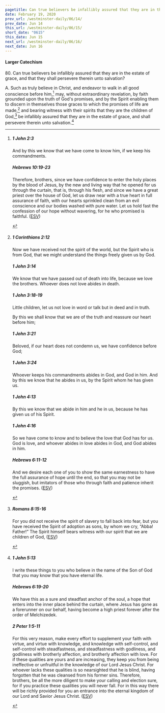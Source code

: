 ```yaml
---
pagetitle: Can true believers be infallibly assured that they are in the estate of grace?
date: February 19, 2020
prev_url: /westminster-daily/06/14/
prev_date: Jun 14
this_url: /westminster-daily/06/15/
short_date: "0615"
this_date: Jun 15
next_url: /westminster-daily/06/16/
next_date: Jun 16
---
```


#### Larger Catechism

80\. Can true believers be infallibly assured that they are in the estate of grace, and that they shall persevere therein unto salvation?

A. Such as truly believe in Christ, and endeavor to walk in all good conscience before him,[^fnref:wlc1] may, without extraordinary revelation, by faith grounded upon the truth of God's promises, and by the Spirit enabling them to discern in themselves those graces to which the promises of life are made,[^fnref:wlc2] and bearing witness with their spirits that they are the children of God,[^fnref:wlc3] be infallibly assured that they are in the estate of grace, and shall persevere therein unto salvation.[^fnref:wlc4]


[^fnref:wlc1]: <div class="esv"><h5>1 John 2:3</h5> <div class="esv-text"><p id="p62002003.01-1">And by this we know that we have come to know him, if we keep his commandments.</p> </div><h5>Hebrews 10:19-23</h5> <div class="esv-text"> <p id="p58010019.06-2">Therefore, brothers, since we have confidence to enter the holy places by the blood of Jesus, by the new and living way that he opened for us through the curtain, that is, through his flesh, and since we have a great priest over the house of God, let us draw near with a true heart in full assurance of faith, with our hearts sprinkled clean from an evil conscience and our bodies washed with pure water. Let us hold fast the confession of our hope without wavering, for he who promised is faithful.  (<a href="http://www.esv.org" class="copyright">ESV</a>)</p> </div> </div>

[^fnref:wlc2]: <div class="esv"><h5>1 Corinthians 2:12</h5> <div class="esv-text"><p id="p46002012.01-1">Now we have received not the spirit of the world, but the Spirit who is from God, that we might understand the things freely given us by God.</p> </div><h5>1 John 3:14</h5> <div class="esv-text"><p id="p62003014.01-2">We know that we have passed out of death into life, because we love the brothers. Whoever does not love abides in death.</p> </div><h5>1 John 3:18-19</h5> <div class="esv-text"><p id="p62003018.01-3">Little children, let us not love in word or talk but in deed and in truth.</p>  <p id="p62003019.01-3">By this we shall know that we are of the truth and reassure our heart before him;</p> </div><h5>1 John 3:21</h5> <div class="esv-text"><p id="p62003021.01-4">Beloved, if our heart does not condemn us, we have confidence before God;</p> </div><h5>1 John 3:24</h5> <div class="esv-text"><p id="p62003024.01-5">Whoever keeps his commandments abides in God, and God in him. And by this we know that he abides in us, by the Spirit whom he has given us.</p> </div><h5>1 John 4:13</h5> <div class="esv-text"><p id="p62004013.01-6">By this we know that we abide in him and he in us, because he has given us of his Spirit.</p> </div><h5>1 John 4:16</h5> <div class="esv-text"><p id="p62004016.01-7">So we have come to know and to believe the love that God has for us. God is love, and whoever abides in love abides in God, and God abides in him.</p> </div><h5>Hebrews 6:11-12</h5> <div class="esv-text"><p id="p58006011.01-8">And we desire each one of you to show the same earnestness to have the full assurance of hope until the end, so that you may not be sluggish, but imitators of those who through faith and patience inherit the promises.  (<a href="http://www.esv.org" class="copyright">ESV</a>)</p> </div> </div>

[^fnref:wlc3]: <div class="esv"><h5>Romans 8:15-16</h5> <div class="esv-text"><p id="p45008015.01-1">For you did not receive the spirit of slavery to fall back into fear, but you have received the Spirit of adoption as sons, by whom we cry, &#8220;Abba! Father!&#8221; The Spirit himself bears witness with our spirit that we are children of God,  (<a href="http://www.esv.org" class="copyright">ESV</a>)</p> </div> </div>

[^fnref:wlc4]: <div class="esv"><h5>1 John 5:13</h5> <div class="esv-text"> <p id="p62005013.05-1">I write these things to you who believe in the name of the Son of God that you may know that you have eternal life.</p> </div><h5>Hebrews 6:19-20</h5> <div class="esv-text"><p id="p58006019.01-2">We have this as a sure and steadfast anchor of the soul, a hope that enters into the inner place behind the curtain, where Jesus has gone as a forerunner on our behalf, having become a high priest forever after the order of Melchizedek.</p> </div><h5>2 Peter 1:5-11</h5> <div class="esv-text"><p id="p61001005.01-3">For this very reason, make every effort to supplement your faith with virtue, and virtue with knowledge, and knowledge with self-control, and self-control with steadfastness, and steadfastness with godliness, and godliness with brotherly affection, and brotherly affection with love. For if these qualities are yours and are increasing, they keep you from being ineffective or unfruitful in the knowledge of our Lord Jesus Christ. For whoever lacks these qualities is so nearsighted that he is blind, having forgotten that he was cleansed from his former sins. Therefore, brothers, be all the more diligent to make your calling and election sure, for if you practice these qualities you will never fall. For in this way there will be richly provided for you an entrance into the eternal kingdom of our Lord and Savior Jesus Christ.  (<a href="http://www.esv.org" class="copyright">ESV</a>)</p> </div> </div>

